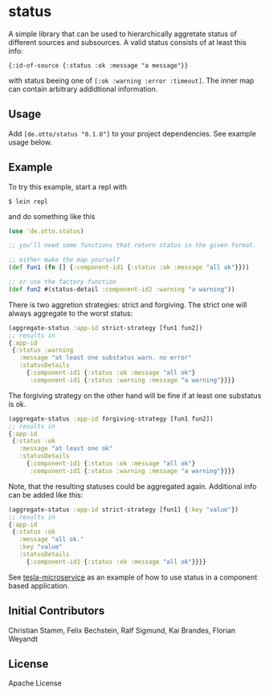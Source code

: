 # status

A simple library that can be used to hierarchically aggretate status of different sources and subsources. A valid status consists of at least this info:

```edn
{:id-of-source {:status :ok :message "a message"}}
```
with status beeing one of ```[:ok :warning :error :timeout]```. The inner map can contain arbitrary addidtional information.

## Usage

Add ```[de.otto/status "0.1.0"]``` to your project dependencies. See example usage below.

## Example

To try this example, start a repl with

```$ lein repl```

and do something like this
```clj
(use 'de.otto.status)

;; you'll need some functions that return status in the given format.

;; either make the map yourself
(def fun1 (fn [] {:component-id1 {:status :ok :message "all ok"}}))

;; or use the factory function
(def fun2 #(status-detail :component-id2 :warning "a warning"))
```

There is two aggretion strategies: strict and forgiving. The strict one will always aggregate to the worst status:

```clj
(aggregate-status :app-id strict-strategy [fun1 fun2])
;; results in
{:app-id
 {:status :warning
   :message "at least one substatus warn. no error"
   :statusDetails
     {:component-id1 {:status :ok :message "all ok"}
      :component-id1 {:status :warning :message "a warning"}}}}
```

The forgiving strategy on the other hand will be fine if at least one substatus is ok.
```clj
(aggregate-status :app-id forgiving-strategy [fun1 fun2])
;; results in
{:app-id
 {:status :ok
   :message "at least one ok"
   :statusDetails
     {:component-id1 {:status :ok :message "all ok"}
      :component-id1 {:status :warning :message "a warning"}}}}

```

Note, that the resulting statuses could be aggregated again. Additional info can be added like this:

```clj
(aggregate-status :app-id strict-strategy [fun1] {:key "value"})
;; results in
{:app-id
 {:status :ok
   :message "all ok."
   :key "value"
   :statusDetails
     {:component-id1 {:status :ok :message "all ok"}}}}
```

See [tesla-microservice](https://github.com/otto-de/tesla-microservice) as an example of how to use status in a component based application.


## Initial Contributors

Christian Stamm, Felix Bechstein, Ralf Sigmund, Kai Brandes, Florian Weyandt

## License

Apache License
